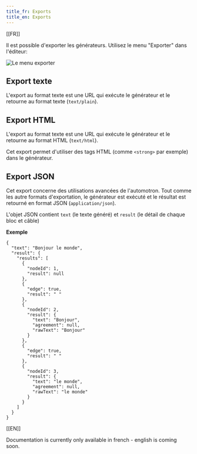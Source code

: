 ```yaml
---
title_fr: Exports
title_en: Exports
---
```


[[FR]]

Il est possible d'exporter les générateurs. Utilisez le menu "Exporter" dans l'éditeur:

![Le menu exporter](/img/content/doc/export.png)

## Export texte

L'export au format texte est une URL qui exécute le générateur et le retourne au format texte (`text/plain`).

## Export HTML

L'export au format texte est une URL qui exécute le générateur et le retourne au format HTML (`text/html`).

Cet export permet d'utiliser des tags HTML (comme `<strong>` par exemple) dans le générateur.

## Export JSON

Cet export concerne des utilisations avancées de l'automotron. Tout comme les autre formats d'exportation, le générateur est exécuté et le résultat est retourné en format JSON (`application/json`).

L'objet JSON contient `text` (le texte généré) et `result` (le détail de chaque bloc et câble)

**Exemple**

```
{
  "text": "Bonjour le monde",
  "result": {
    "results": [
      {
        "nodeId": 1,
        "result": null
      },
      {
        "edge": true,
        "result": " "
      },
      {
        "nodeId": 2,
        "result": {
          "text": "Bonjour",
          "agreement": null,
          "rawText": "Bonjour"
        }
      },
      {
        "edge": true,
        "result": " "
      },
      {
        "nodeId": 3,
        "result": {
          "text": "le monde",
          "agreement": null,
          "rawText": "le monde"
        }
      }
    ]
  }
}
```

[[EN]]

Documentation is currently only available in french - english is coming soon.
